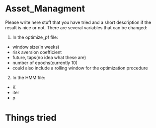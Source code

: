 # Asset_Managment

Please write here stuff that you have tried and a short description if the result is nice or not.
There are several variables that can be changed:
1. In the optimize_pf file:
- window size(in weeks)
- risk aversion coefficient
- future, taps(no idea what these are)
- number of epochs(currently 10)
- could also include a rolling window for the optimization procedure
2. In the HMM file:
- K
- iter
- p



# Things tried
